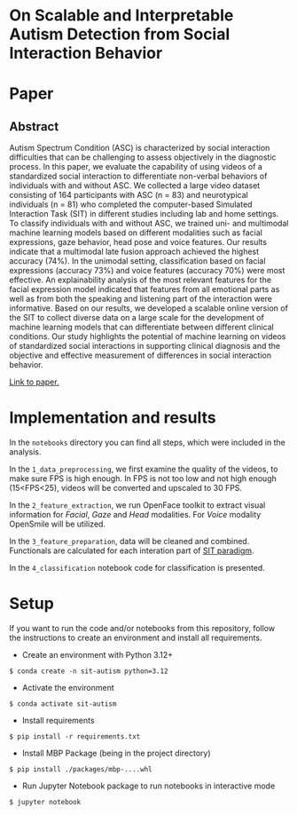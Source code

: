 # On Scalable and Interpretable Autism Detection from Social Interaction Behavior

# Paper

## Abstract
Autism Spectrum Condition (ASC) is characterized
by social interaction difficulties that can be challenging to assess
objectively in the diagnostic process. In this paper, we evaluate
the capability of using videos of a standardized social interaction
to differentiate non-verbal behaviors of individuals with and
without ASC. We collected a large video dataset consisting of
164 participants with ASC (n = 83) and neurotypical individuals
(n = 81) who completed the computer-based Simulated Interaction Task (SIT) in different studies including lab and home
settings. To classify individuals with and without ASC, we trained
uni- and multimodal machine learning models based on different
modalities such as facial expressions, gaze behavior, head pose
and voice features. Our results indicate that a multimodal
late fusion approach achieved the highest accuracy (74%). In
the unimodal setting, classification based on facial expressions
(accuracy 73%) and voice features (accuracy 70%) were most
effective. An explainability analysis of the most relevant features
for the facial expression model indicated that features from all
emotional parts as well as from both the speaking and listening
part of the interaction were informative. Based on our results, we
developed a scalable online version of the SIT to collect diverse
data on a large scale for the development of machine learning
models that can differentiate between different clinical conditions.
Our study highlights the potential of machine learning on videos
of standardized social interactions in supporting clinical diagnosis
and the objective and effective measurement of differences in
social interaction behavior.

[Link to paper.](https://doi.org/10.1109/ACII59096.2023.10388157)

# Implementation and results

In the `notebooks` directory you can find all steps, 
which were included in the analysis. 

In the `1_data_preprocessing`, 
we first examine the quality of the videos, to make sure FPS is high enough.
In FPS is not too low and not high enough (15<FPS<25),
videos will be converted and upscaled to 30 FPS.

In the `2_feature_extraction`, 
we run OpenFace toolkit to extract visual information for _Facial_, _Gaze_ and 
_Head_ modalities. For _Voice_ modality OpenSmile will be utilized. 

In the `3_feature_preparation`,
data will be cleaned and combined. Functionals are calculated for each 
interation part of [SIT paradigm](https://doi.org/10.1038/s41746-020-0227-5).

In the `4_classification` notebook code for classification is presented.

# Setup

If you want to run the code and/or notebooks from this repository, 
follow the instructions to create an environment and install all requirements.

* Create an environment with Python 3.12+

```shell 
$ conda create -n sit-autism python=3.12
```

* Activate the environment

```shell 
$ conda activate sit-autism
```

* Install requirements

```shell 
$ pip install -r requirements.txt
```

* Install MBP Package (being in the project directory)

```shell 
$ pip install ./packages/mbp-....whl
```

* Run Jupyter Notebook package to run notebooks in interactive mode

```shell
$ jupyter notebook
```